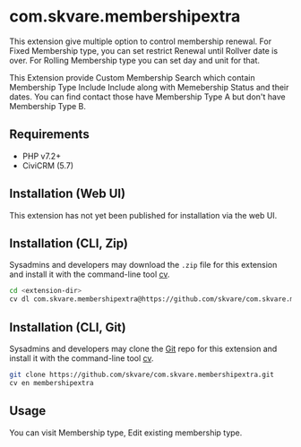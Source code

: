 # com.skvare.membershipextra


This extension give multiple option to control membership renewal. For Fixed Membership type, you can set restrict 
Renewal until Rollver date is over. For Rolling Membership type you can set day and unit for that. 

This Extension provide Custom Membership Search which contain Membership Type Include Include along with Memebership Status and 
their dates. You can find contact those have Membership Type A but don't have Membership Type B.


## Requirements

* PHP v7.2+
* CiviCRM (5.7)

## Installation (Web UI)

This extension has not yet been published for installation via the web UI.

## Installation (CLI, Zip)

Sysadmins and developers may download the `.zip` file for this extension and
install it with the command-line tool [cv](https://github.com/civicrm/cv).

```bash
cd <extension-dir>
cv dl com.skvare.membershipextra@https://github.com/skvare/com.skvare.membershipextra/archive/master.zip
```

## Installation (CLI, Git)

Sysadmins and developers may clone the [Git](https://en.wikipedia.org/wiki/Git) repo for this extension and
install it with the command-line tool [cv](https://github.com/civicrm/cv).

```bash
git clone https://github.com/skvare/com.skvare.membershipextra.git
cv en membershipextra
```

## Usage

You can visit Membership type, Edit existing membership type.

